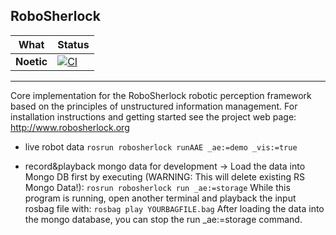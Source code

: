 RoboSherlock
------------

 What  | Status
  ---  |  ---
 **Noetic** | [![CI](https://github.com/abmuslim/robosherlock/actions/workflows/actions.yml/badge.svg?branch=noetic)](https://github.com/abmuslim/robosherlock/actions/workflows/actions.yml)
 
------------

Core implementation for the RoboSherlock robotic perception framework based on the principles of unstructured information management.
For installation instructions and getting started see the project web page:  http://www.robosherlock.org


* live robot data `rosrun robosherlock runAAE _ae:=demo _vis:=true`

* record&playback mongo data for development
  -> Load the data into Mongo DB first by executing (WARNING: This will delete existing RS Mongo Data!): `rosrun robosherlock run _ae:=storage` While this program is running, open another terminal and playback the input rosbag file with: `rosbag play YOURBAGFILE.bag` After loading the data into the mongo database, you can stop the run _ae:=storage command.

